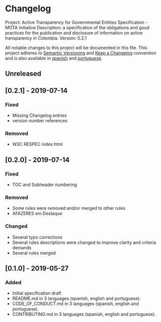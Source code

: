 # Changelog
Project: Active Transparency for Governmental Entities Specification - MOTA Initiative
Description: a specification of the obligations and good practices for the publication and disclosure of information on active transparency in Colombia.
Version: 0.2.1

All notable changes to this project will be documented in this file.
This project adheres to [Semantic Versioning](http://semver.org/) and [Keep a Changelog](https://keepachangelog.com/en/1.1.0/) convention and is also available in [spanish](CHANGELOG_ES-CO.md) and [portuguese](CHANGELOG_PT-BR.md).

## Unreleased

## [0.2.1] - 2019-07-14

### Fixed
- Missing Changelog entries
- version number references

### Removed
- W3C RESPEC index.html

## [0.2.0] - 2019-07-14

### Fixed
- TOC and Subheader numbering

### Removed
- Some rules were removed and/or merged to other rules
- AFAZERES em Destaque

### Changed
- Several typo corrections
- Several rules descriptions were changed to improve clarity and criteria demands
- Several rules merged

## [0.1.0] - 2019-05-27

### Added
- Initial specification draft
- README.md in 3 languages (spanish, english and portuguese).
- CODE_OF_CONDUCT.md in 3 languages (spanish, english and portuguese).
- CONTRIBUTING.md in 3 languages (spanish, english and portuguese).
